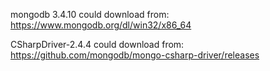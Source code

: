 mongodb 3.4.10
could download from: https://www.mongodb.org/dl/win32/x86_64

CSharpDriver-2.4.4
could download from: https://github.com/mongodb/mongo-csharp-driver/releases
